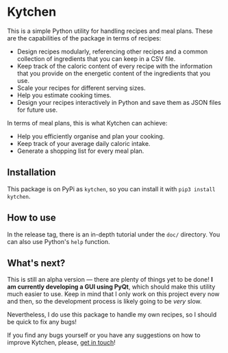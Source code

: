 # Kytchen 

This is a simple Python utility for handling recipes and meal plans. These are the capabilities of the package in terms of recipes:

- Design recipes modularly, referencing other recipes and a common collection of ingredients that you can keep in a CSV file.
- Keep track of the caloric content of every recipe with the information that you provide on the energetic content of the ingredients that you use.
- Scale your recipes for different serving sizes.
- Help you estimate cooking times.
- Design your recipes interactively in Python and save them as JSON files for future use.

In terms of meal plans, this is what Kytchen can achieve:

- Help you efficiently organise and plan your cooking.
- Keep track of your average daily caloric intake.
- Generate a shopping list for every meal plan.

## Installation

This package is on PyPi as `kytchen`, so you can install it with `pip3 install kytchen`.

## How to use

In the release tag, there is an in-depth tutorial under the `doc/` directory. You can also use Python's `help` function.

## What's next?

This is still an alpha version — there are plenty of things yet to be done! **I am currently developing a GUI using PyQt**, which should make this utility much easier to use. Keep in mind that I only work on this project every now and then, so the development process is likely going to be *very* slow.

Nevertheless, I do use this package to handle my own recipes, so I should be quick to fix any bugs!

If you find any bugs yourself or you have any suggestions on how to improve Kytchen, please, [get in touch](https://sgc.ink/about)!
